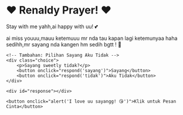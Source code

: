 <html lang="id">
<head>
    <meta charset="UTF-8">
    <meta name="viewport" content="width=device-width, initial-scale=1.0">
    <link rel="stylesheet" href="styless.css">
    <script src="java.js"></script>

</head>
<body>
    <div class="hearts" id="hearts"></div>
    <h1>❤️ Renaldy Prayer! ❤️</h1>
    <p>Stay with me yahh,ai happy with uu! 💕</p>
    <p>ai miss youuu,mauu ketemuuu mr nda tau kapan lagi ketemunyaa haha sedihh,mr sayang nda kangen hm sedih bgtt ! 🌹</p>
    
    <!-- Tambahan: Pilihan Sayang Aku Tidak -->
    <div class="choice">
        <p>Sayang sweetly tidak?</p>
        <button onclick="respond('sayang')">Sayang</button>
        <button onclick="respond('tidak')">Aku Tidak</button>
    </div>
    
    <div id="response"></div>
    
    <button onclick="alert('I love uu sayangg! 😘')">Klik untuk Pesan Cinta</button>
</body>
</html>
